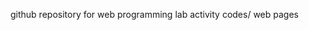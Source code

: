 github repository for web programming lab activity codes/ web pages
<!---
TOCE-CSE-webprogramming-21CSL481/TOCE-CSE-webprogramming-21CSL481 is a ✨ special ✨ repository because its `README.md` (this file) appears on your GitHub profile.
You can click the Preview link to take a look at your changes.
--->
